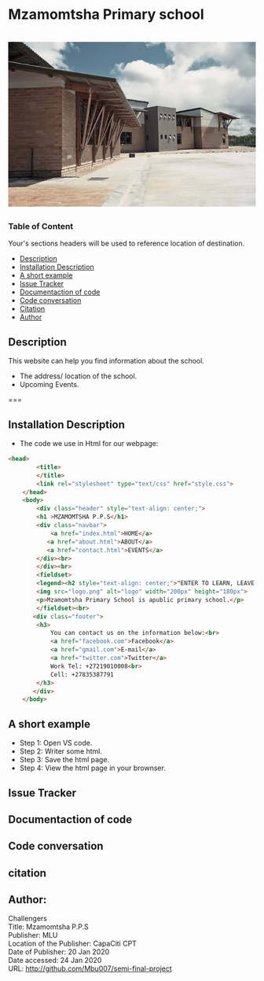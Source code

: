 # Mzamomtsha Primary school
![Project Image](primary.jfif)
===
### Table of Content
Your's sections headers will be used to reference location of destination.

- [Description](#Description)
- [Installation Description](#Installation-Description)
- [A short example](#A-Short-example) 
- [Issue Tracker](#Issue-Tracker)
- [Documentaction of code](#Documentaction-of-code)
- [Code conversation](#Code-conversation)
- [Citation](#Citation)
- [Author](#Author)



## Description 
This website can help you find information about the school.
- The address/ location of the school.
- Upcoming Events.


===

## Installation Description
- The code we use in Html for our webpage:
```html
<head>
        <title>
        </title>
        <link rel="stylesheet" type="text/css" href="style.css">
    </head>
    <body>
        <div class="header" style="text-align: center;">
        <h1 >MZAMOMTSHA P.P.S</h1>
        <div class="navbar">
            <a href="index.html">HOME</a>
           <a href="about.html">ABOUT</a>
           <a href="contact.html">EVENTS</a>
        </div><br>
        </div><br>
        <fieldset>
        <legend><h2 style="text-align: center;">"ENTER TO LEARN, LEAVE TO SERVE"</h2></legend>
        <img src="logo.png" alt="logo" width="200px" height="180px">
        <p>Mzamomtsha Primary School is apublic primary school.</p>
        </fieldset><br>
       <div class="footer">
        <h3>
            You can contact us on the information below:<br>
            <a href="facebook.com">Facebook</a>
            <a href="gmail.com">E-mail</a>
            <a href="twitter.com">Twitter</a>
            Work Tel: +27219010008<br>
            Cell: +27835387791
        </h3>
       </div>
    </body>
```
## A short example
- Step 1: Open VS code.
- Step 2: Writer some html.
- Step 3: Save the html page.
- Step 4: View the html page in your brownser.

## Issue Tracker

## Documentaction of code

## Code conversation

## citation

## Author:

Challengers<br>
Title: Mzamomtsha P.P.S <br>
Publisher: MLU<br>
Location of the Publisher: CapaCiti CPT<br>
Date of Publisher: 20 Jan 2020<br>
Date accessed: 24 Jan 2020<br>
URL: http://github.com/Mbu007/semi-final-project<br>



